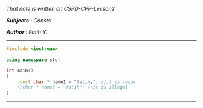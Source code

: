 
_That note is written on CSPD-CPP-Lesson2_

___Subjects__ : Consts_

___Author__  : Fatih Y._


-----
````c++
#include <iostream>

using namespace std;

int main()
{
    const char * name1 = "fatihy"; //it is legal
    //char * name2 = "fatih"; //it is illegal
}
````
    
-----

